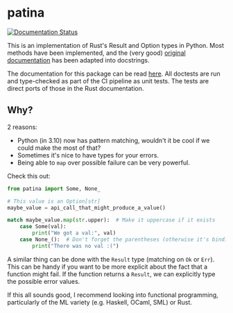 # patina

[![Documentation Status](https://readthedocs.org/projects/patina/badge/?version=latest)](https://patina.readthedocs.io/en/latest/?badge=latest)

This is an implementation of Rust's Result and Option types in Python. Most
methods have been implemented, and the (very good) [original documentation] has
been adapted into docstrings.

The documentation for this package can be read [here][docs]. All doctests are
run and type-checked as part of the CI pipeline as unit tests. The tests are
direct ports of those in the Rust documentation.

[original documentation]: https://doc.rust-lang.org/std/result/
[docs]: https://result.readthedocs.io/en/latest

## Why?

2 reasons:
- Python (in 3.10) now has pattern matching, wouldn't it be cool if we could
  make the most of that?
- Sometimes it's nice to have types for your errors.
- Being able to `map` over possible failure can be very powerful.

Check this out:

```python
from patina import Some, None_

# This value is an Option[str]
maybe_value = api_call_that_might_produce_a_value()

match maybe_value.map(str.upper):  # Make it uppercase if it exists
    case Some(val):
        print("We got a val:", val)
    case None_():  # Don't forget the parentheses (otherwise it's binding a name)
        print("There was no val :(")
```

A similar thing can be done with the `Result` type (matching on `Ok` or `Err`).
This can be handy if you want to be more explicit about the fact that a function
might fail. If the function returns a `Result`, we can explicitly type the
possible error values.

If this all sounds good, I recommend looking into functional programming,
particularly of the ML variety (e.g. Haskell, OCaml, SML) or Rust.
